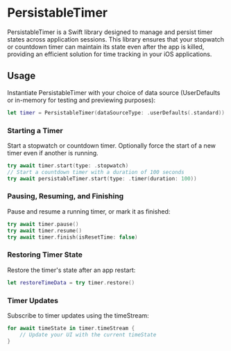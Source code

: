 # PersistableTimer
PersistableTimer is a Swift library designed to manage and persist timer states across application sessions. This library ensures that your stopwatch or countdown timer can maintain its state even after the app is killed, providing an efficient solution for time tracking in your iOS applications.

## Usage
Instantiate PersistableTimer with your choice of data source (UserDefaults or in-memory for testing and previewing purposes):
```Swift
let timer = PersistableTimer(dataSourceType: .userDefaults(.standard))
```

### Starting a Timer
Start a stopwatch or countdown timer. Optionally force the start of a new timer even if another is running.

```Swift
try await timer.start(type: .stopwatch)
// Start a countdown timer with a duration of 100 seconds
try await persistableTimer.start(type: .timer(duration: 100))
```
### Pausing, Resuming, and Finishing
Pause and resume a running timer, or mark it as finished:
```Swift
try await timer.pause()
try await timer.resume()
try await timer.finish(isResetTime: false)
```
### Restoring Timer State
Restore the timer's state after an app restart:

```Swift
let restoreTimeData = try timer.restore()
```
### Timer Updates
Subscribe to timer updates using the timeStream:
```Swift
for await timeState in timer.timeStream {
    // Update your UI with the current timeState
}
```
